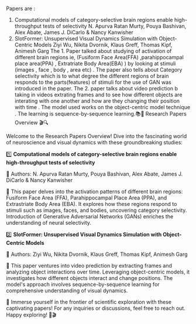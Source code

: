 Papers are : 
1. Computational models of category-selective brain regions enable high-throughput tests of selectivity
   N. Apurva Ratan Murty, Pouya Bashivan, Alex Abate, James J. DiCarlo & Nancy Kanwisher 
2. SlotFormer: Unsupervised Visual Dynamics Simulation with Object-Centric Models
   Ziyi Wu, Nikita Dvornik, Klaus Greff, Thomas Kipf, Animesh Garg
The 1. Paper talked about studying of activation of different brain regions ie, (Fusiform Face Area(FFA) ,parahippocampal place area(PPA) , Extratriate Body Area(EBA) ) by looking at stimuli (images , face , body , area etc) . The paper also tells about Category selectivity which is to what degree the different regions of brain responds to the parts(features) of stimuli for the use of GAN was introduced in the paper.
The 2. paper talks about video prediction b taking in videos extrating frames and to see how different objects are interating with one another and how are they changing their position with time . The model used works on the object-centric model technique . The learning is sequence-by-sequence learning.📚🧠 Research Papers Overview 🎬🔍

Welcome to the Research Papers Overview! Dive into the fascinating world of neuroscience and visual dynamics with these groundbreaking studies:

1️⃣ **Computational models of category-selective brain regions enable high-throughput tests of selectivity**
   
   📝 Authors: N. Apurva Ratan Murty, Pouya Bashivan, Alex Abate, James J. DiCarlo & Nancy Kanwisher
   
   🧠 This paper delves into the activation patterns of different brain regions: Fusiform Face Area (FFA), Parahippocampal Place Area (PPA), and Extrastriate Body Area (EBA). It explores how these regions respond to stimuli such as images, faces, and bodies, uncovering category selectivity. Introduction of Generative Adversarial Networks (GANs) enriches the understanding of neural selectivity.

2️⃣ **SlotFormer: Unsupervised Visual Dynamics Simulation with Object-Centric Models**

   📝 Authors: Ziyi Wu, Nikita Dvornik, Klaus Greff, Thomas Kipf, Animesh Garg
   
   🎥 This paper ventures into video prediction by extracting frames and analyzing object interactions over time. Leveraging object-centric models, it investigates how different objects interact and change positions. The model's approach involves sequence-by-sequence learning for comprehensive understanding of visual dynamics.


🌟 Immerse yourself in the frontier of scientific exploration with these captivating papers! For any inquiries or discussions, feel free to reach out. Happy exploring! 🧠🎬
